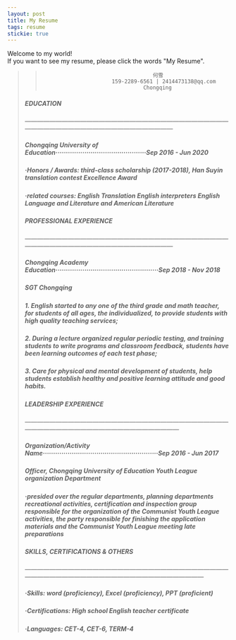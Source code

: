 ```yaml
---
layout: post
title: My Resume
tags: resume
stickie: true
---
```


Welcome to my world!<br>If you want to see my resume, please click the words "My Resume".



> > ```
> >                                    何雪
> >                       159-2289-6561 | 2414473138@qq.com
> >                                 Chongqing
> > ```
>
> <h5>EDUCATION</h5>
> —————————————————————————————————————————————————————————
> <h5>Chongqing University of Education············································Sep 2016 - Jun 2020</h5>	                      
> <h5>·Honors / Awards: third-class scholarship (2017-2018), Han Suyin translation contest Excellence Award</h5>
> <h5>·related courses: English Translation English interpreters English Language and Literature and American Literature</h5>
>
> <h5>PROFESSIONAL EXPERIENCE</h5>
> —————————————————————————————————————————————————————————
> <h5>Chongqing Academy Education··················································Sep 2018 - Nov 2018</h5>                       
> <h5>SGT    Chongqing</h5>	    
> <h5>1. English started to any one of the third grade and math teacher, for students of all ages, the individualized, to provide    students with high quality teaching services;</h5>
> <h5>2. During a lecture organized regular periodic testing, and training students to write programs and classroom feedback,  
>    students have been learning outcomes of each test phase;</h5>
> <h5>3. Care for physical and mental development of students, help students establish healthy and positive learning attitude and good habits.</h5>
>
> <h5>LEADERSHIP EXPERIENCE</h5>
> ——————————————————————————————————————————————————————————
> <h5>Organization/Activity Name························································Sep  2016 - Jun 2017</h5>                       	
> <h5>Officer, Chongqing University of Education Youth League organization Department</h5>      
> <h5>·presided over the regular departments, planning departments recreational activities, certification and inspection group 
>  responsible for the organization of the Communist Youth League activities, the party responsible for finishing the application 
>  materials and the Communist Youth League meeting late preparations</h5>
>
> <h5>SKILLS, CERTIFICATIONS & OTHERS</h5>
> ——————————————————————————————————————————————————————————————
> <h5>·Skills: word (proficiency), Excel (proficiency), PPT (proficient)</h5>
> <h5>·Certifications: High school English teacher certificate</h5>
> <h5>·Languages: CET-4, CET-6, TERM-4</h5>
